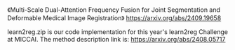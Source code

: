 《Multi-Scale Dual-Attention Frequency Fusion for Joint Segmentation and Deformable Medical Image Registration》   https://arxiv.org/abs/2409.19658

learn2reg.zip is our code implementation for this year's learn2reg Challenge at MICCAI. The method description link is: https://arxiv.org/abs/2408.05717
